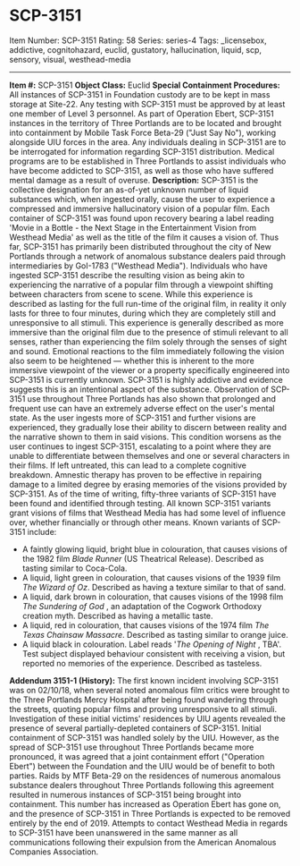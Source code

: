 # SCP-3151
Item Number: SCP-3151
Rating: 58
Series: series-4
Tags: _licensebox, addictive, cognitohazard, euclid, gustatory, hallucination, liquid, scp, sensory, visual, westhead-media

---

**Item #:** SCP-3151
**Object Class:** Euclid
**Special Containment Procedures:** All instances of SCP-3151 in Foundation custody are to be kept in mass storage at Site-22. Any testing with SCP-3151 must be approved by at least one member of Level 3 personnel.
As part of Operation Ebert, SCP-3151 instances in the territory of Three Portlands are to be located and brought into containment by Mobile Task Force Beta-29 ("Just Say No"), working alongside UIU forces in the area. Any individuals dealing in SCP-3151 are to be interrogated for information regarding SCP-3151 distribution. Medical programs are to be established in Three Portlands to assist individuals who have become addicted to SCP-3151, as well as those who have suffered mental damage as a result of overuse.
**Description:** SCP-3151 is the collective designation for an as-of-yet unknown number of liquid substances which, when ingested orally, cause the user to experience a compressed and immersive hallucinatory vision of a popular film. Each container of SCP-3151 was found upon recovery bearing a label reading 'Movie in a Bottle - the Next Stage in the Entertainment Vision from Westhead Media' as well as the title of the film it causes a vision of. Thus far, SCP-3151 has primarily been distributed throughout the city of New Portlands through a network of anomalous substance dealers paid through intermediaries by GoI-1783 ("Westhead Media").
Individuals who have ingested SCP-3151 describe the resulting vision as being akin to experiencing the narrative of a popular film through a viewpoint shifting between characters from scene to scene. While this experience is described as lasting for the full run-time of the original film, in reality it only lasts for three to four minutes, during which they are completely still and unresponsive to all stimuli.
This experience is generally described as more immersive than the original film due to the presence of stimuli relevant to all senses, rather than experiencing the film solely through the senses of sight and sound. Emotional reactions to the film immediately following the vision also seem to be heightened — whether this is inherent to the more immersive viewpoint of the viewer or a property specifically engineered into SCP-3151 is currently unknown.
SCP-3151 is highly addictive and evidence suggests this is an intentional aspect of the substance. Observation of SCP-3151 use throughout Three Portlands has also shown that prolonged and frequent use can have an extremely adverse effect on the user's mental state.
As the user ingests more of SCP-3151 and further visions are experienced, they gradually lose their ability to discern between reality and the narrative shown to them in said visions. This condition worsens as the user continues to ingest SCP-3151, escalating to a point where they are unable to differentiate between themselves and one or several characters in their films. If left untreated, this can lead to a complete cognitive breakdown. Amnestic therapy has proven to be effective in repairing damage to a limited degree by erasing memories of the visions provided by SCP-3151.
As of the time of writing, fifty-three variants of SCP-3151 have been found and identified through testing. All known SCP-3151 variants grant visions of films that Westhead Media has had some level of influence over, whether financially or through other means. Known variants of SCP-3151 include:
  * A faintly glowing liquid, bright blue in colouration, that causes visions of the 1982 film _Blade Runner_ (US Theatrical Release). Described as tasting similar to Coca-Cola.
  * A liquid, light green in colouration, that causes visions of the 1939 film _The Wizard of Oz_. Described as having a texture similar to that of sand.
  * A liquid, dark brown in colouration, that causes visions of the 1998 film _The Sundering of God_ , an adaptation of the Cogwork Orthodoxy creation myth. Described as having a metallic taste.
  * A liquid, red in colouration, that causes visions of the 1974 film _The Texas Chainsaw Massacre_. Described as tasting similar to orange juice.
  * A liquid black in colouration. Label reads '_The Opening of Night_ , TBA'. Test subject displayed behaviour consistent with receiving a vision, but reported no memories of the experience. Described as tasteless.

**Addendum 3151-1 (History):** The first known incident involving SCP-3151 was on 02/10/18, when several noted anomalous film critics were brought to the Three Portlands Mercy Hospital after being found wandering through the streets, quoting popular films and proving unresponsive to all stimuli. Investigation of these initial victims' residences by UIU agents revealed the presence of several partially-depleted containers of SCP-3151.
Initial containment of SCP-3151 was handled solely by the UIU. However, as the spread of SCP-3151 use throughout Three Portlands became more pronounced, it was agreed that a joint containment effort ("Operation Ebert") between the Foundation and the UIU would be of benefit to both parties. Raids by MTF Beta-29 on the residences of numerous anomalous substance dealers throughout Three Portlands following this agreement resulted in numerous instances of SCP-3151 being brought into containment. This number has increased as Operation Ebert has gone on, and the presence of SCP-3151 in Three Portlands is expected to be removed entirely by the end of 2019.
Attempts to contact Westhead Media in regards to SCP-3151 have been unanswered in the same manner as all communications following their expulsion from the American Anomalous Companies Association.